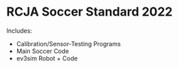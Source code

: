 # RCJA Soccer Standard 2022
Includes:
- Calibration/Sensor-Testing Programs
- Main Soccer Code
- ev3sim Robot + Code
